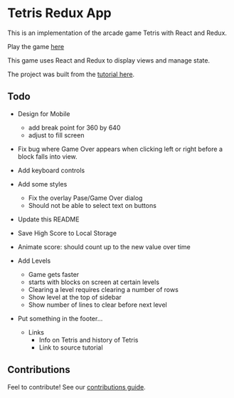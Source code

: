# Tetris Redux App

This is an implementation of the arcade game Tetris with React and Redux. 

Play the game [here](https://soggybag.github.io/tetris-redux-app/)

This game uses React and Redux to display views and manage state. 

The project was built from the [tutorial here](https://github.com/MakeSchool-Tutorials/web-7-react-redux-tetris-app).

## Todo

- Design for Mobile
  - add break point for 360 by 640
  - adjust to fill screen 
- Fix bug where Game Over appears when clicking left or right before a block falls into view.
- Add keyboard controls
- Add some styles 
  - Fix the overlay Pase/Game Over dialog
  - Should not be able to select text on buttons
- Update this README
- Save High Score to Local Storage
- Animate score: should count up to the new value over time
- Add Levels 
  - Game gets faster 
  - starts with blocks on screen at certain levels
  - Clearing a level requires clearing a number of rows
  - Show level at the top of sidebar
  - Show number of lines to clear before next level

- Put something in the footer...
  - Links 
    - Info on Tetris and history of Tetris
    - Link to source tutorial

## Contributions 

Feel to contribute! See our [contributions guide](contributing.md).
